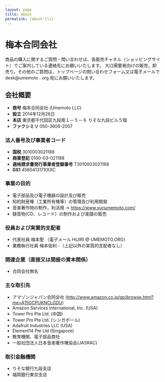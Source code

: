 ```yaml
---
layout: page
title: about
permalink: /about-llc/
---
```


# 梅本合同会社

商品の購入に関するご質問・問い合わせは、各販売チャネル（ショッピングサイト）でご案内している連絡先にお願いいたします。
大口需要者向けの販売，卸売り，その他のご質問は、トップページの問い合わせフォーム又は電子メールで desk@umemoto . org 宛にお願いいたします。

## 会社概要
- **商号** 梅本合同会社 (Umemoto LLC)
- **設立** 2014年12月26日
- **本店** 東京都千代田区九段南１－５－６ りそな九段ビル５階
- **ファクシミリ** 050-3606-2007 

### 法人番号及び事業者コード
- **国税** 3010003021188
- **商業登記** 0100-03-021188
- **適格請求書発行事業者登録番号** T3010003021188
- **GS1** 456041317XXXC

### 事業の目的
- 電子部品及び電子機器の設計及び販売
- 知的財産権（工業所有権等）の管理及び利用開発
- 音楽著作物の制作，利活用  → https://www.yuriumemoto.com/
- 録音物(CD、レコード）の制作および楽譜の販売

### 役員および実質的支配者
- 代表社員 梅本聖  （電子メール HIJIRI @ UMEMOTO.ORG）
- 業務執行社員 梅本佑利
-（上記以外の実質的支配者なし）

### 関連企業（直接又は間接の資本関係）
- 合同会社無名

### 主な取引先
- アマゾンジャパン合同会社 (http://www.amazon.co.jp/gp/browse.html?me=A15GCPUKNCLGDU)
- Amazon Services International, Inc. (USA)
- Tower Pro Pte Ltd. (中国) 
- Tower Pro Pte Ltd. (シンガポール)
- Adafruit Industries LLC (USA) 
- Element14 Pte Ltd (Singapore)  
- 教育機関、電子部品商社
- 一般社団法人日本音楽著作権協会(JASRAC)

### 取引金融機関
- りそな銀行九段支店
- 福岡銀行東京支店
